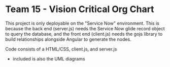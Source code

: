 # Team 15 - Vision Critical Org Chart

This project is only deployable on the "Service Now" environment. This is because the back end (server.js) needs the Service Now glide record object to query the database, and the front end (client.js) needs the gojs library to build relationships alongside Angular to generate the nodes.

Code consists of a HTML/CSS, client.js, and server.js

- included is also the UML diagrams

